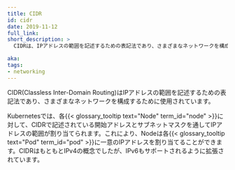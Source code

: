 ```yaml
---
title: CIDR
id: cidr
date: 2019-11-12
full_link: 
short_description: >
  CIDRは、IPアドレスの範囲を記述するための表記法であり、さまざまなネットワークを構成するために使用されています。

aka:
tags:
- networking
---
```

CIDR(Classless Inter-Domain Routing)はIPアドレスの範囲を記述するための表記法であり、さまざまなネットワークを構成するために使用されています。

<!--more-->

Kubernetesでは、各{{< glossary_tooltip text="Node" term_id="node" >}}に対して、CIDRで記述されている開始アドレスとサブネットマスクを通してIPアドレスの範囲が割り当てられます。これにより、Nodeは各{{< glossary_tooltip text="Pod" term_id="pod" >}}に一意のIPアドレスを割り当てることができます。CIDRはもともとIPv4の概念でしたが、IPv6もサポートされるように拡張されています。

